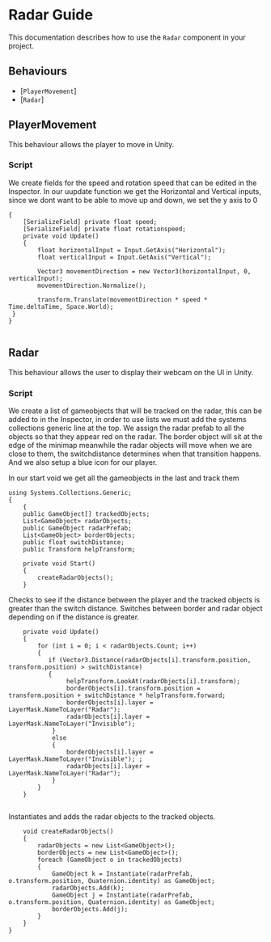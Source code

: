 Radar Guide
==================
This documentation describes how to use the `Radar` component in your project.

Behaviours
----------
-   \[`PlayerMovement`\]
-   \[`Radar`\]


PlayerMovement
------------------------
This behaviour allows the player to move in Unity.
    
### Script 
We create fields for the speed and rotation speed that can be edited in the Inspector.
In our uupdate function we get the Horizontal and Vertical inputs, since we dont want to be able to move up and down, we set the y axis to 0   
    
```    
{
    [SerializeField] private float speed;
    [SerializeField] private float rotationspeed;
    private void Update()
    {
        float horizontalInput = Input.GetAxis("Horizontal");
        float verticalInput = Input.GetAxis("Vertical");

        Vector3 movementDirection = new Vector3(horizontalInput, 0, verticalInput);
        movementDirection.Normalize();

        transform.Translate(movementDirection * speed * Time.deltaTime, Space.World);
 }
}     
        
```      

Radar
------------------------
This behaviour allows the user to display their webcam on the UI in Unity.
    
### Script    
We create a list of gameobjects that will be tracked on the radar, this can be added to in the Inspector, in order to use lists we must add the systems collections generic line at the top. We assign the radar prefab to all the objects so that they appear red on the radar. The border object will sit at the edge of the minimap meanwhile the radar objects will move when we are close to them, the switchdistance determines when that transition happens. And we also setup a blue icon for our player.

In our start void we get all the gameobjects in the last and track them
    
```    
using Systems.Collections.Generic;
{
    {
    public GameObject[] trackedObjects;
    List<GameObject> radarObjects;
    public GameObject radarPrefab;
    List<GameObject> borderObjects;
    public float switchDistance;
    public Transform helpTransform;

    private void Start()
    {
        createRadarObjects();
    }
```   

Checks to see if the distance between the player and the tracked objects is greater than the switch distance. Switches between border and radar object depending on if the distance is greater.

```   
    private void Update()
    {
        for (int i = 0; i < radarObjects.Count; i++)
        {
           if (Vector3.Distance(radarObjects[i].transform.position, transform.position) > switchDistance)
           {
                helpTransform.LookAt(radarObjects[i].transform);
                borderObjects[i].transform.position = transform.position + switchDistance * helpTransform.forward;
                borderObjects[i].layer = LayerMask.NameToLayer("Radar");
                radarObjects[i].layer = LayerMask.NameToLayer("Invisible");
            }
            else
            {
                borderObjects[i].layer = LayerMask.NameToLayer("Invisible"); ;
                radarObjects[i].layer = LayerMask.NameToLayer("Radar");
            }
        }
    }
    
```   

Instantiates and adds the radar objects to the tracked objects.

```
    void createRadarObjects()
    {
        radarObjects = new List<GameObject>();
        borderObjects = new List<GameObject>();
        foreach (GameObject o in trackedObjects)
        {
            GameObject k = Instantiate(radarPrefab, o.transform.position, Quaternion.identity) as GameObject;
            radarObjects.Add(k);
            GameObject j = Instantiate(radarPrefab, o.transform.position, Quaternion.identity) as GameObject;
            borderObjects.Add(j);
        }
    }
}
```  
